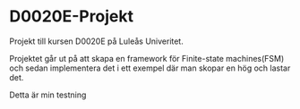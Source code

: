 # D0020E-Projekt
Projekt till kursen D0020E på Luleås Univeritet.

Projektet går ut på att skapa en framework för Finite-state machines(FSM) 
och sedan implementera det i ett exempel där man skopar en hög och lastar det.

Detta är min testning